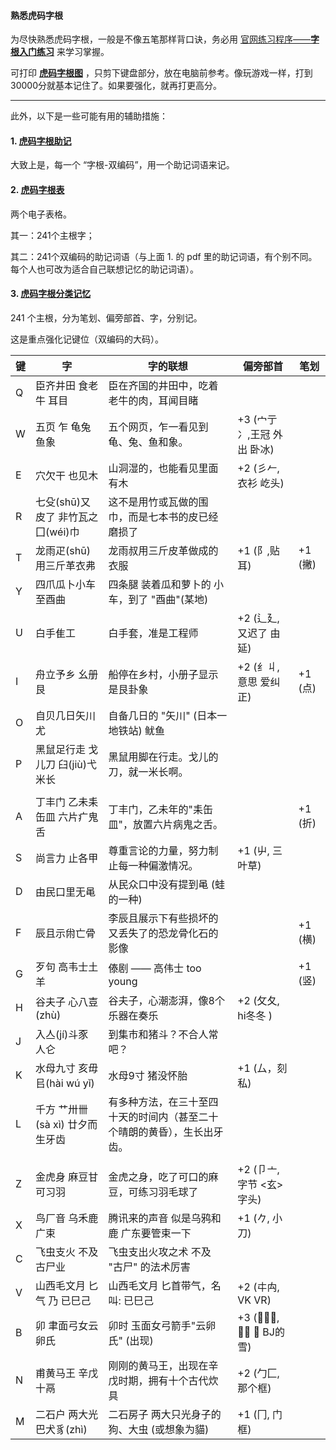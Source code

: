 #### 熟悉虎码字根

为尽快熟悉虎码字根，一般是不像五笔那样背口诀，务必用 [官网练习程序——**字根入门练习**](https://tiger-code.com/practice) 来学习掌握。

可打印 [**虎码字根图**](https://github.com/impishian/input_method/blob/main/%E8%99%8E%E7%A0%81/%E8%99%8E%E7%A0%81%E5%AD%97%E6%A0%B9%E5%9B%BE.jpg) ，只剪下键盘部分，放在电脑前参考。像玩游戏一样，打到30000分就基本记住了。如果要强化，就再打更高分。

----

此外，以下是一些可能有用的辅助措施：

#### 1. [虎码字根助记](https://github.com/impishian/input_method/blob/main/%E8%99%8E%E7%A0%81/%E8%99%8E%E7%A0%81%E5%AD%97%E6%A0%B9%E5%8A%A9%E8%AE%B0.pdf)

大致上是，每一个 “字根-双编码”，用一个助记词语来记。

#### 2. [虎码字根表](https://github.com/impishian/input_method/blob/main/%E8%99%8E%E7%A0%81/%E8%99%8E%E7%A0%81%E5%AD%97%E6%A0%B9%E8%A1%A8.pdf)

两个电子表格。 

其一：241个主根字；

其二：241个双编码的助记词语（与上面 1. 的 pdf 里的助记词语，有个别不同。 每个人也可改为适合自己联想记忆的助记词语）。

#### 3. [虎码字根分类记忆](https://github.com/impishian/input_method/blob/main/%E8%99%8E%E7%A0%81/%E8%99%8E%E7%A0%81%E5%AD%97%E6%A0%B9%E5%88%86%E7%B1%BB%E8%AE%B0%E5%BF%86.pdf)

241 个主根，分为笔划、偏旁部首、字，分别记。

这是重点强化记键位（双编码的大码）。

|  键   | 字 | 字的联想 | 偏旁部首 | 笔划 |
|-------|----------|--------|--------|--------|
| Q | 臣齐井田 食老牛 耳目   |  臣在齐国的井田中，吃着老牛的肉，耳闻目睹  |        |
| W | 五页 乍 龟兔鱼象       |  五个网页，乍一看见到龟、兔、鱼和象。   |+3 (宀亍冫,王冠 外出 卧冰) |
| E | 穴欠干 也见木         |  山洞湿的，也能看见里面有木      | +2 (彡𠂉,衣衫 屹头)|
| R | 七殳(shū)又皮了 非竹瓦之囗(wéi)巾 | 这不是用竹或瓦做的围巾，而是七本书的皮已经磨损了 |
| T | 龙雨疋(shū) 用三斤革衣弗  |  龙雨叔用三斤皮革做成的衣服    | +1 (阝,贴耳)    |    +1 (撇)
| Y | 四爪瓜卜小车 至酉曲 | 四条腿 装着瓜和萝卜的 小车，到了 "酉曲"(某地) |
| U | 白手隹工          | 白手套，准是工程师           |+2 (辶廴,又迟了 由延) |
| I | 舟立予乡 幺册 艮   | 船停在乡村，小册子显示是艮卦象    |+2 (纟丩, 意思 爱纠正)     |   +1 (点)
| O | 自贝几日矢川尤   | 自备几日的 "矢川" (日本一地铁站) 鱿鱼 |
| P | 黑鼠足行走 戈儿刀 臼(jiù)弋米长 | 黑鼠用脚在行走。戈儿的刀，就一米长啊。  |
| |  | |
| A | 丁丰门 乙未耒缶皿 六片疒鬼舌  | 丁丰门，乙未年的"耒缶皿"，放置六片病鬼之舌。  |        |  +1 (折)
| S | 尚言力 止各甲       |  尊重言论的力量，努力制止每一种偏激情况。   | +1 (屮, 三叶草) |
| D | 由民口里无黾 | 从民众口中没有提到黾 (蛙的一种) |
| F | 辰且示㡀亡骨     |  李辰且展示下有些损坏的又丢失了的恐龙骨化石的影像   |        |   +1 (横)
| G | 歹句 高韦士土羊   | 傣剧 —— 高伟士 too young        |        |  +1 (竖)
| H | 谷夫子 心八壴(zhù)   |  谷夫子，心潮澎湃，像8个乐器在奏乐     | +2 (攵夂, hi冬冬 ) |
| J | 入亼(jí)斗豕 人仑 | 到集市和猪斗？不合人常吧？  |
| K | 水母九寸 亥毋㠯(hài wú yǐ)   |  水母9寸 猪没怀胎 | +1 (厶，刻私) |
| L | 千方 艹卅卌(sà xì) 廿夕而生牙齿 | 有多种方法，在三十至四十天的时间内（甚至二十个晴朗的黄昏），生长出牙齿。  |
| |  |   |
| Z | 金虎身 麻豆甘 可习羽   |  金虎之身，吃了可口的麻豆，可练习羽毛球了    | +2 (卩亠, 字节 <玄>字头) |
| X | 鸟厂音 乌禾鹿 广束    |  腾讯来的声音 似是乌鸦和鹿 广东要管束一下   | +1 (𠂊, 小刀) |
| C | 飞虫支火 不及 古尸业 |  飞虫支出火攻之术 不及 "古尸" 的法术厉害  |
| V | 山西毛文月 匕气 乃 已巳己  |  山西毛文月 匕首带气，名叫: 已巳己  | +2 (㐄禸, VK VR) |
| B | 卯 聿面弓女云卵氏  |   卯时 玉面女弓箭手"云卵氏" (出现) | +3 (𠂎乂𫜹, 背框 毙 BJ的雪) |
| N | 甫黄马王 辛戊十鬲  |  刚刚的黄马王，出现在辛戊时期，拥有十个古代炊具 | +2 (勹匚, 那个框) |
| M | 二石户 两大光巴犬豸(zhì)  |  二石房子 两大只光身子的狗、大虫 (或想象为貓)   | +1 (冂, 门框) |
